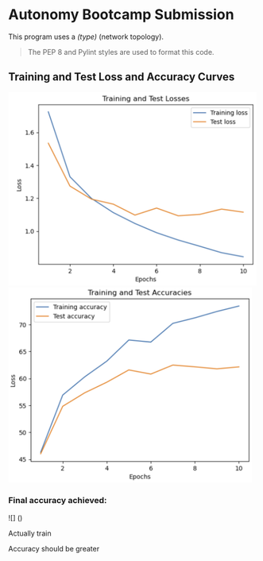 # Autonomy Bootcamp Submission

This program uses a _(type)_ (network topology). 

> The PEP 8 and Pylint styles are used to format this code.

## Training and Test Loss and Accuracy Curves

<img src="loss_curves.PNG" width="500"> <img src="accuracy_curves.PNG" width="490">

### Final accuracy achieved:
![] ()

Actually train

Accuracy should be greater

